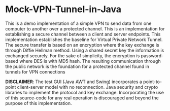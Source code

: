 Mock-VPN-Tunnel-in-Java
========================

This is a demo implementation of a simple VPN to send data from one computer to another over a protected channel.
This is an implementation for establishing a secure channel between a client and server endpoints.
This implementation establishes the baseline for Virtual Private Network Tunnel.
The secure transfer is based on an encryption where the key exchange is through Diffie Hellman method.
Using a shared secret key the information is exchanged securely.
For the sake of simplicity, the encryption is password-based where DES is with MD5 hash.
The resulting communication through the public network is the foundation for a protected channel found in tunnels for VPN connections 


**DISCLAIMER**: The test GUI (Java AWT and Swing) incorporates a point-to-point client-server model with no reconnection.
Java security and crypto libraries to implement the protocol and key exchange.
Incorporating the use of this source-code for any real operation is discouraged and beyond the purpose of this implementation.